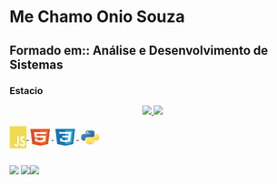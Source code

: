 # Me Chamo Onio Souza
## Formado em:: Análise e Desenvolvimento de Sistemas
### Estacio
<!--
**oniosouza/oniosouza** is a ✨ _special_ ✨ repository because its `README.md` (this file) appears on your GitHub profile.

Here are some ideas to get you started:

- 🔭 Hoje Estudo Análise Desenvolvimento de Sistemas.
- 🌱 Estudando:Javascript, php, Banco de Dados, Python e Outros.
- 👯 Buscando Desafios!
-->

<div align="center">
  <a href="sbcom/oniosouza">
  <img height="170em" src="https://github-readme-stats.vercel.app/api?username=oniosouza&show_icons=true&theme=dracula&include_all_commits=true&count_private=true"/>
  <img height="170em" src="https://github-readme-stats.vercel.app/api/top-langs/?username=oniosouza&layout=compact&langs_count=7&theme=dracula"/>
</div>
<div style = "display:inline_block"><br> 
  <img align="center" alt="Js" height="40" width="30" src="https://raw.githubusercontent.com/devicons/devicon/master/icons/javascript/javascript-plain.svg">
  
  
  <img align="center" alt="HTML" height="30" width="40" src="https://raw.githubusercontent.com/devicons/devicon/master/icons/html5/html5-original.svg">
  <img align="center" alt="-CSS" height="30" width="40" src="https://raw.githubusercontent.com/devicons/devicon/master/icons/css3/css3-original.svg">
  <img align="center" alt="Python" height="30" width="40" src="https://raw.githubusercontent.com/devicons/devicon/master/icons/python/python-original.svg">
  
</div>
  
  ##

<div> 
  <a href="https://www.instagram.com/onio_souza/" target="_blank"><img src="https://img.shields.io/badge/-Instagram-%23E4405F?style=for-the-badge&logo=instagram&logoColor=white" target="_blank"></a> 	
  <a href = "mailto:oniosouza@gmail.com"><img src="https://img.shields.io/badge/-Gmail-%23333?style=for-the-badge&logo=gmail&logoColor=white" target="_blank"></a
  <a href="https://www.linkedin.com/in/onio-souza-66ba811b4/" target="_blank"><img src="https://img.shields.io/badge/-LinkedIn-%230077B5?style=for-the-badge&logo=linkedin&logoColor=white" target="_blank"></a> 

  
</div>




